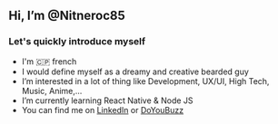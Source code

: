 ## Hi, I’m @Nitneroc85

### Let's quickly introduce myself

- I'm 🇨🇵 french 
- I would define myself as a dreamy and creative bearded guy
- I’m interested in a lot of thing like Development, UX/UI, High Tech, Music, Anime,...
- I’m currently learning React Native & Node JS
- You can find me on [LinkedIn](https://www.linkedin.com/in/lefortcorentin/) or [DoYouBuzz](https://www.doyoubuzz.com/corentin-lefort)

